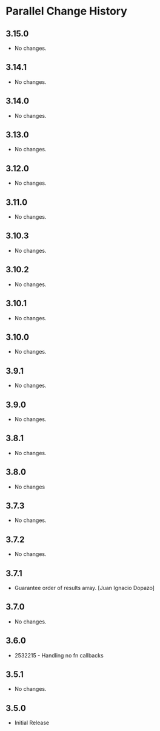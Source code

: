 Parallel Change History
=======================

3.15.0
------

* No changes.

3.14.1
------

* No changes.

3.14.0
------

* No changes.

3.13.0
------

* No changes.

3.12.0
------

* No changes.

3.11.0
------

* No changes.

3.10.3
------

* No changes.

3.10.2
------

* No changes.

3.10.1
------

* No changes.

3.10.0
------

* No changes.

3.9.1
-----

* No changes.

3.9.0
-----

* No changes.

3.8.1
-----

* No changes.

3.8.0
-----

* No changes

3.7.3
-----

* No changes.

3.7.2
-----

* No changes.

3.7.1
-----

* Guarantee order of results array. [Juan Ignacio Dopazo]

3.7.0
-----

* No changes.

3.6.0
-----

* 2532215 - Handling no fn callbacks

3.5.1
-----

* No changes.

3.5.0
-----

* Initial Release
